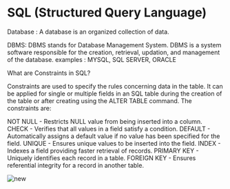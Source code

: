 # SQL (Structured Query Language)
Database : A database is an organized collection of data.

DBMS: DBMS stands for Database Management System. DBMS is a system software responsible for the creation, retrieval, updation, and management of the database. examples : MYSQL, SQL SERVER, ORACLE

What are Constraints in SQL?

Constraints are used to specify the rules concerning data in the table. It can be applied for single or multiple fields in an SQL table during the creation of the table or after creating using the ALTER TABLE command. The constraints are:

NOT NULL - Restricts NULL value from being inserted into a column.
CHECK - Verifies that all values in a field satisfy a condition.
DEFAULT - Automatically assigns a default value if no value has been specified for the field.
UNIQUE - Ensures unique values to be inserted into the field.
INDEX - Indexes a field providing faster retrieval of records.
PRIMARY KEY - Uniquely identifies each record in a table.
FOREIGN KEY - Ensures referential integrity for a record in another table.

![new](https://user-images.githubusercontent.com/46884233/186828268-39d83e0d-2ee1-4760-9d60-4122fb8b3249.png)
